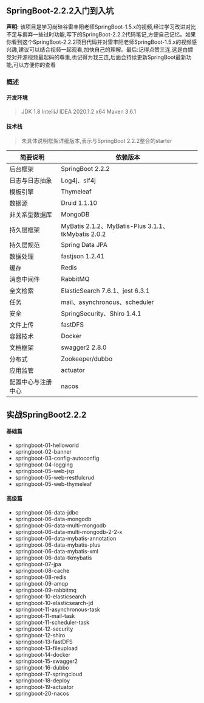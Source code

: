 ## SpringBoot-2.2.2入门到入坑
**声明:** 该项目是学习尚硅谷雷丰阳老师SpringBoot-1.5.x的视频,经过学习改进对比不足与摒弃一些过时功能,写下的SpringBoot-2.2.2代码笔记,方便自己记忆。如果你看到这个SpringBoot-2.2.2项目代码并对雷丰阳老师SpringBoot-1.5.x的视频感兴趣,建议可以结合视频一起观看,加快自己的理解。最后:记得点赞三连,这是白嫖党对开源视频最起码的尊重,也记得为我三连,后面会持续更新SpringBoot最新功能,可以方便你的查看
### 概述
#### 开发环境
> JDK 1.8
> IntelliJ IDEA 2020.1.2 x64
> Maven 3.6.1

#### 技术栈
> 未具体说明框架详细版本,表示与SpringBoot 2.2.2整合的starter
 
简要说明 | 依赖版本
---|---|
后台框架 | SpringBoot 2.2.2
日志与日志抽象 | Log4j、slf4j
模板引擎|Thymeleaf
数据源|Druid 1.1.10
非关系型数据库| MongoDB
持久层框架 |  MyBatis 2.1.2、MyBatis-Plus 3.1.1、tkMybatis 2.0.2
持久层规范 | Spring Data JPA
数据处理 | fastjson 1.2.41
缓存 |  Redis
消息中间件| RabbitMQ
全文检索 |  ElasticSearch 7.6.1、jest 6.3.1
任务 | mail、asynchronous、scheduler
安全 | SpringSecurity、Shiro 1.4.1
文件上传 | fastDFS
容器技术 | Docker
文档框架 | swagger2  2.8.0
分布式 | Zookeeper/dubbo
应用监管 | actuator
配置中心与注册中心 | nacos

## 实战SpringBoot2.2.2
#### 基础篇
- springboot-01-helloworld
- springboot-02-banner
- springboot-03-config-autoconfig
- springboot-04-logging
- springboot-05-web-jsp
- springboot-05-web-restfulcrud
- springboot-05-web-thymeleaf
#### 高级篇
- springboot-06-data-jdbc
- springboot-06-data-mongodb
- springboot-06-data-multi-mongodb
- springboot-06-data-multi-mongodb-2-2-x
- springboot-06-data-mybatis-annotation
- springboot-06-data-mybatis-plus
- springboot-06-data-mybatis-xml
- springboot-06-data-tkmybatis
- springboot-07-jpa
- springboot-08-cache
- springboot-08-redis
- springboot-09-amqp
- springboot-09-rabbitmq
- springboot-10-elasticsearch
- springboot-10-elasticsearch-jd
- springboot-11-asynchronous-task
- springboot-11-mail-task
- springboot-11-scheduler-task
- springboot-12-security
- springboot-12-shiro
- springboot-13-fastDFS
- springboot-13-fileupload
- springboot-14-docker
- springboot-15-swagger2
- springboot-16-dubbo
- springboot-17-springcloud
- springboot-18-deploy
- springboot-19-actuator
- springboot-20-nacos





